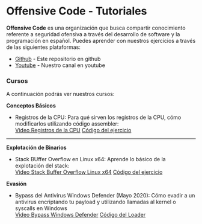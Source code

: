 # Offensive Code - Tutoriales

**Offensive Code** es una organización que busca compartir conocimiento referente a seguridad ofensiva a través del desarrollo de software y la programación en español. Puedes aprender con nuestros ejercicios a través de las siguientes plataformas: 

  * [Github] - Este repositorio en github
  * [Youtube] - Nuestro canal en youtube

### Cursos

A continuación podrás ver nuestros cursos:

**Conceptos Básicos**

* Registros de la CPU: Para qué sirven los registros de la CPU, cómo modificarlos utilizando código assembler:  
[Video Registros de la CPU](https://www.youtube.com/watch?v=LPOk8eKAjuA)
[Código del ejercicio](tutoriales/conceptos-basicos)
---

**Explotación de Binarios**
* Stack BUffer Overflow en Linux x64: Aprende lo básico de la explotación del stack:  
[Video Stack Buffer Overflow Linux x64](https://www.youtube.com/watch?v=i6cFCdgestI)
[Código del ejercicio](tutoriales/explotacion-binarios)

**Evasión**
* Bypass del Antivirus Windows Defender (Mayo 2020): Cómo evadir a un antivirus encriptando tu payload y utilizando llamadas al kernel o syscalls en Windows  
[Video Bypass Windows Defender](https://www.youtube.com/watch?v=i6cFCdgestI)
[Código del Loader](tutoriales/evasion)


[Github]: <https://github.com/offensive-code>
[Youtube]: <https://www.youtube.com/c/offensivecode>

